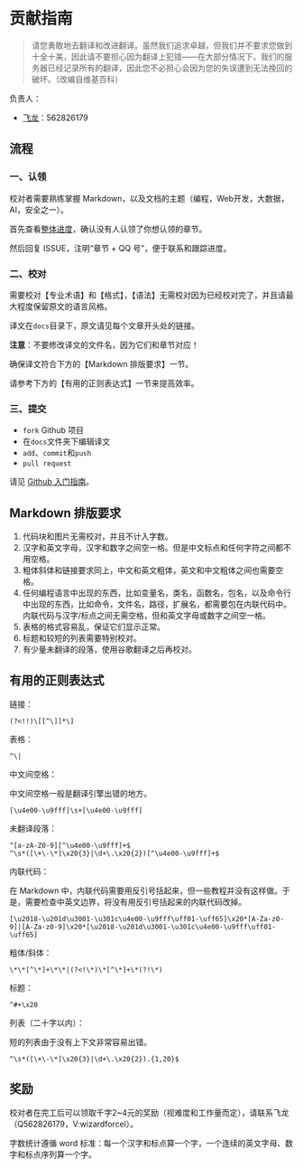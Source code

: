 # 贡献指南

> 请您勇敢地去翻译和改进翻译。虽然我们追求卓越，但我们并不要求您做到十全十美，因此请不要担心因为翻译上犯错——在大部分情况下，我们的服务器已经记录所有的翻译，因此您不必担心会因为您的失误遭到无法挽回的破坏。（改编自维基百科）

负责人：

+   [飞龙](https://github.com/wizardforcel)：562826179

## 流程

### 一、认领

校对者需要熟练掌握 Markdown，以及文档的主题（编程，Web开发，大数据，AI，安全之一）。

首先查看[整体进度](https://github.com/apachecn/ds-cmd-line-2e-zh/issues/1)，确认没有人认领了你想认领的章节。
 
然后回复 ISSUE，注明“章节 + QQ 号”，便于联系和跟踪进度。

### 二、校对

需要校对【专业术语】和【格式】，【语法】无需校对因为已经校对完了，并且请最大程度保留原文的语言风格。

译文在`docs`目录下，原文请见每个文章开头处的链接。

**注意**：不要修改译文的文件名，因为它们和章节对应！

确保译文符合下方的【Markdown 排版要求】一节。

请参考下方的【有用的正则表达式】一节来提高效率。

### 三、提交

+   `fork` Github 项目
+   在`docs`文件夹下编辑译文
+   `add`、`commit`和`push`
+   `pull request`

请见 [Github 入门指南](https://github.com/apachecn/kaggle/blob/master/docs/GitHub)。

## Markdown 排版要求

1.  代码块和图片无需校对，并且不计入字数。
3.  汉字和英文字母，汉字和数字之间空一格。但是中文标点和任何字符之间都不用空格。
4.  粗体斜体和链接要求同上，中文和英文粗体，英文和中文粗体之间也需要空格。
5.  任何编程语言中出现的东西，比如变量名，类名，函数名，包名，以及命令行中出现的东西，比如命令，文件名，路径，扩展名，都需要包在内联代码中。内联代码与汉字/标点之间无需空格，但和英文字母或数字之间空一格。
6.  表格的格式容易乱，保证它们显示正常。
7.  标题和较短的列表需要特别校对。
8.  有少量未翻译的段落，使用谷歌翻译之后再校对。

## 有用的正则表达式

链接：

```
(?<!!)\[[^\]]*\]
```

表格：

```
^\|
```

中文间空格：

中文间空格一般是翻译引擎出错的地方。

```
[\u4e00-\u9fff]\s+[\u4e00-\u9fff]
```

未翻译段落：

```
^[a-zA-Z0-9][^\u4e00-\u9fff]+$
^\s*([\+\-\*]\x20{3}|\d+\.\x20{2})[^\u4e00-\u9fff]+$
```

内联代码：

在 Markdown 中，内联代码需要用反引号括起来，但一些教程并没有这样做。于是，需要检查中英文边界，将没有用反引号括起来的内联代码改掉。

```
[\u2018-\u201d\u3001-\u301c\u4e00-\u9fff\uff01-\uff65]\x20*[A-Za-z0-9]|[A-Za-z0-9]\x20*[\u2018-\u201d\u3001-\u301c\u4e00-\u9fff\uff01-\uff65]
```

粗体/斜体：

```
\*\*[^\*]+\*\*|(?<!\*)\*[^\*]+\*(?!\*)
```

标题：

```
^#+\x20
```

列表（二十字以内）：

短的列表由于没有上下文非常容易出错。

```
^\s*([\+\-\*]\x20{3}|\d+\.\x20{2}).{1,20}$
```

## 奖励

校对者在完工后可以领取千字2~4元的奖励（视难度和工作量而定），请联系飞龙（Q562826179，V:wizardforcel）。

字数统计遵循 word 标准：每一个汉字和标点算一个字，一个连续的英文字母、数字和标点序列算一个字。

